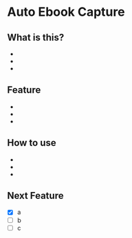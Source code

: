 # Auto Ebook Capture

## What is this?
-
-
-

## Feature
-
-
-

## How to use
-
-
-

## Next Feature
-[x] a
-[ ] b
-[ ] c
